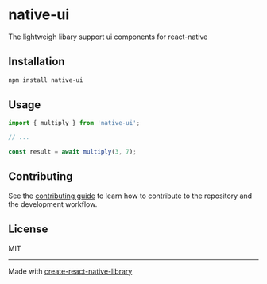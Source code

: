 # native-ui

The lightweigh libary support ui components for react-native

## Installation

```sh
npm install native-ui
```

## Usage

```js
import { multiply } from 'native-ui';

// ...

const result = await multiply(3, 7);
```

## Contributing

See the [contributing guide](CONTRIBUTING.md) to learn how to contribute to the repository and the development workflow.

## License

MIT

---

Made with [create-react-native-library](https://github.com/callstack/react-native-builder-bob)
